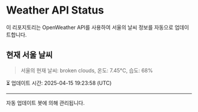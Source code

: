 
# Weather API Status

이 리포지토리는 OpenWeather API를 사용하여 서울의 날씨 정보를 자동으로 업데이트합니다.

## 현재 서울 날씨
> 서울의 현재 날씨: broken clouds, 온도: 7.45°C, 습도: 68%

⏳ 업데이트 시간: 2025-04-15 19:23:58 (UTC)

---
자동 업데이트 봇에 의해 관리됩니다.
